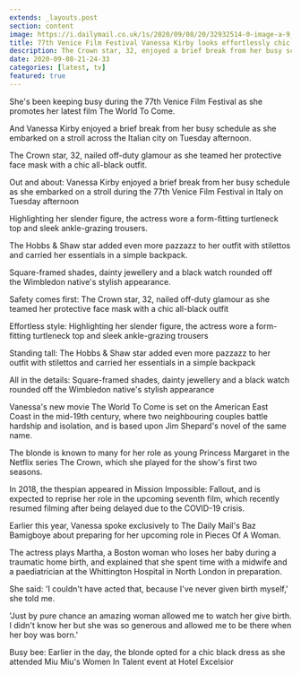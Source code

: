 ```yaml
---
extends: _layouts.post
section: content
image: https://i.dailymail.co.uk/1s/2020/09/08/20/32932514-0-image-a-9_1599594324507.jpg 
title: 77th Venice Film Festival Vanessa Kirby looks effortlessly chic 
description: The Crown star, 32, enjoyed a brief break from her busy schedule as she embarked on a stroll across the Italian city on Tuesday afternoon. 
date: 2020-09-08-21-24-33 
categories: [latest, tv] 
featured: true 
--- 
```

She's been keeping busy during the 77th Venice Film Festival as she promotes her latest film The World To Come. 

And Vanessa Kirby enjoyed a brief break from her busy schedule as she embarked on a stroll across the Italian city on Tuesday afternoon.

The Crown star, 32, nailed off-duty glamour as she teamed her protective face mask with a chic all-black outfit.

Out and about: Vanessa Kirby enjoyed a brief break from her busy schedule as she embarked on a stroll during the 77th Venice Film Festival in Italy on Tuesday afternoon

Highlighting her slender figure, the actress wore a form-fitting turtleneck top and sleek ankle-grazing trousers.

The Hobbs & Shaw star added even more pazzazz to her outfit with stilettos and carried her essentials in a simple backpack. 

Square-framed shades, dainty jewellery and a black watch rounded off the Wimbledon native's stylish appearance. 

Safety comes first: The Crown star, 32, nailed off-duty glamour as she teamed her protective face mask with a chic all-black outfit

Effortless style: Highlighting her slender figure, the actress wore a form-fitting turtleneck top and sleek ankle-grazing trousers

Standing tall: The Hobbs & Shaw star added even more pazzazz to her outfit with stilettos and carried her essentials in a simple backpack

All in the details: Square-framed shades, dainty jewellery and a black watch rounded off the Wimbledon native's stylish appearance

Vanessa's new movie The World To Come is set on the American East Coast in the mid-19th century, where two neighbouring couples battle hardship and isolation, and is based upon Jim Shepard's novel of the same name.

The blonde is known to many for her role as young Princess Margaret in the Netflix series The Crown, which she played for the show's first two seasons.

In 2018, the thespian appeared in Mission Impossible: Fallout, and is expected to reprise her role in the upcoming seventh film, which recently resumed filming after being delayed due to the COVID-19 crisis.

Earlier this year, Vanessa spoke exclusively to The Daily Mail's Baz Bamigboye about preparing for her upcoming role in Pieces Of A Woman.

The actress plays Martha, a Boston woman who loses her baby during a traumatic home birth, and explained that she spent time with a midwife and a paediatrician at the Whittington Hospital in North London in preparation. 

She said: 'I couldn't have acted that, because I've never given birth myself,' she told me. 

'Just by pure chance an amazing woman allowed me to watch her give birth. I didn't know her but she was so generous and allowed me to be there when her boy was born.'

Busy bee: Earlier in the day, the blonde opted for a chic black dress as she attended Miu Miu's Women In Talent event at Hotel Excelsior

